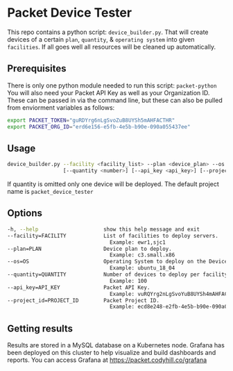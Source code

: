 # Packet Device Tester
This repo contains a python script: `device_builder.py`. That will create devices of a certain `plan`, `quantity`, & `operating system` into given `facilities`. If all goes well all resources will be cleaned up automatically.
## Prerequisites
There is only one python module needed to run this script: `packet-python`
You will also need your Packet API Key as well as your Organization ID.
These can be passed in via the command line, but these can also be pulled from enviorment variables as follows:
```bash
export PACKET_TOKEN="guRDYrg6nLgSvoZuB8UYSh5mAHFACTHR"
export PACKET_ORG_ID="erd6e156-e5fb-4e5b-b90e-090a055437ee"
```
## Usage
```bash 
device_builder.py --facility <facility_list> --plan <device_plan> --os <operating_system>
                  [--quantity <number>] [--api_key <api_key>] [--project_id <project_id>]
```
If quantity is omitted only one device will be deployed. The default project name is `packet_device_tester`
## Options
  ```bash
  -h, --help                     show this help message and exit
  --facility=FACILITY            List of facilities to deploy servers. 
                                   Example: ewr1,sjc1
  --plan=PLAN                    Device plan to deploy. 
                                   Example: c3.small.x86
  --os=OS                        Operating System to deploy on the Device. 
                                   Example: ubuntu_18_04
  --quantity=QUANTITY            Number of devices to deploy per facility. 
                                   Example: 100
  --api_key=API_KEY              Packet API Key. 
                                   Example: vuRQYrg2nLgSvoYuB8UYSh4mAHFACTHB
  --project_id=PROJECT_ID        Packet Project ID. 
                                   Example: ecd8e248-e2fb-4e5b-b90e-090a055437dd
```

## Getting results
Results are stored in a MySQL database on a Kubernetes node. Grafana has been deployed on this cluster to help visualize and build dashboards and reports. You can access Grafana at https://packet.codyhill.co/grafana

